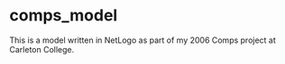 # comps_model

This is a model written in NetLogo as part of my 2006 Comps project at Carleton College.

